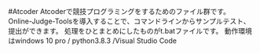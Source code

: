 #Atcoder
Atcoderで競技プログラミングをするためのファイル群です。
Online-Judge-Toolsを導入することで、コマンドラインからサンプルテスト、提出ができます。
処理をひとまとめにしたものがt.batファイルです。
動作環境はwindows 10 pro / python3.8.3 /Visual Studio Code
